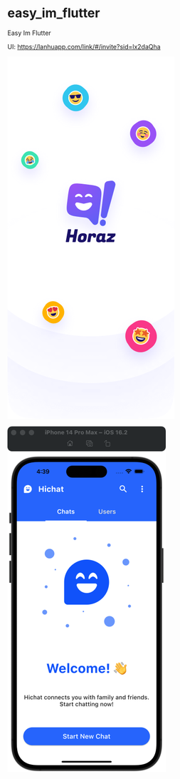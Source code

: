 # easy_im_flutter
Easy Im Flutter 

UI: https://lanhuapp.com/link/#/invite?sid=lx2daQha

![](./readme/wp.png)

![](./readme/QQ20230304-164046.png)